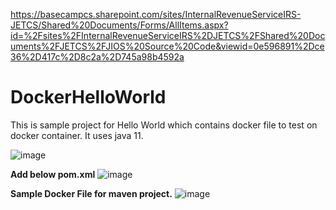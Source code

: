 https://basecampcs.sharepoint.com/sites/InternalRevenueServiceIRS-JETCS/Shared%20Documents/Forms/AllItems.aspx?id=%2Fsites%2FInternalRevenueServiceIRS%2DJETCS%2FShared%20Documents%2FJETCS%2FJIOS%20Source%20Code&viewid=0e596891%2Dce36%2D417c%2D8c2a%2D745a98b4592a

# DockerHelloWorld


This is sample project for Hello World which contains docker file to test on docker container.
It uses java 11.


![image](https://github.com/chaitalishah/DockerHelloWorld/assets/13629726/22b82e57-2d32-4175-9e9e-3a03a6963357)


**Add below pom.xml**
![image](https://github.com/chaitalishah/DockerHelloWorld/assets/13629726/78df2cef-29be-409b-9064-865570fcea9b)


**Sample Docker File for maven project.**
![image](https://github.com/chaitalishah/DockerHelloWorld/assets/13629726/50d35bd9-e3da-4bb0-9d55-fd7c91f22262)

